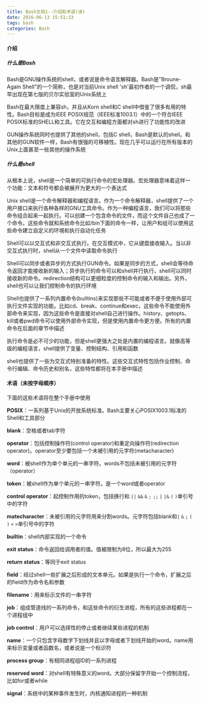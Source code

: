 ```yaml
---
title: Bash文档1--介绍和术语(译)
date: 2016-06-13 15:51:33
tags: bash
categories: Bash
---
```

#### 介绍

##### 什么是Bash

Bash是GNU操作系统的shell，或者说是命令语言解释器。Bash是"Broune-Again Shell"的一个简称，也是对当前Unix shell 'sh'最初作者的一个调侃，sh最早出现在第七版的贝尔实验室的Unix系统上
<!-- more -->
Bash在最大限度上兼容sh，并且从Korn shell和C shell中借鉴了很多有用的特性。Bash目标是成为IEEE POSIX规范（IEEE标准1003.1）中的一个符合IEEE POSIX标准的SHELL和工具。它在交互和编程方面都对sh进行了功能性的改进

GUN操作系统同时也提供了其他的shell，包括C shell，Bash是默认的shell。和其他的GUN软件一样，Bash有很强的可移植性。现在几乎可以运行在所有版本的Unix上面甚至一些其他的操作系统

##### 什么是shell

从根本上说，shell是一个简单的可执行命令的宏处理器。宏处理器意味着这样一个功能：文本和符号都会被展开为更大的一个表达式

Unix shell是一个命令解释器和编程语言。作为一个命令解释器，shell提供了一个用户接口来执行各种各样的GNU工具命令。作为一种编程语言，我们可以将那些命令组合起来一起执行。可以创建一个包含命令的文件，而这个文件自己也成了一个命令。这些命令就和系统命令比如/bin下面的命令一样，让用户和组可以使用这些命令建立自定义的环境和执行自动化任务

Shell可以以交互式和非交互式执行。在交互模式中，它从键盘接收输入。当以非交互式执行时，shell从一个文件中读取命令执行

Shell可以同步或者异步的方式执行GUN命令。如果是同步的方式，shell会等待命令返回才能接收新的输入；异步执行的命令可以和shell并行执行，shell可以同时接收新的命令。redirection结构可以更细粒度的控制命令的输入和输出。另外，shell也可以让我们控制命令的执行环境

Shell也提供了一系列内置命令(builtins)来实现那些不可能或者不便于使用外部可执行文件实现的功能。比如cd、break、continue和exec，这些命令不能使用外部命令来实现，因为这些命令是直接对shell自己进行操作。history、getopts、kill或者pwd命令可以使用外部命令实现，但是使用内置命令更方便。所有的内置命令在后面的章节中描述

执行命令是必不可少的功能，但是shell更强大之处是内置的编程语言。就像高等级的编程语言，shell提供了变量、控制结构、引用和函数

shell也提供了一些为交互式特别准备的特性。这些交互式特性包括作业控制、命令行编辑、命令历史和别名，这些特性都将在本手册中描述

#### 术语（未按字母顺序）

下面的这些术语将在整个手册中使用

**POSIX**：一系列基于Unix的开放系统标准。Bash主要关心POSIX1003.1标准的Shell和工具部分

**blank**：空格或者tab字符

**operator**：包括控制操作符(control operator)和重定向操作符(redirection operator)。operator至少要包括一个未被引用的元字符(metacharacter)

**word**：被shell作为单个单元的一串字符。words不包括未被引用的元字符（operator）

**token**：被shell作为单个单元的一串字符。是一个word或者operator

**control operator**：起控制作用的token，包括换行和 `||` `&&` `&` `;` `;;` `|` `|&` `(` `)`单引号中的字符

**matecharacter**：未被引用的元字符用来分割words。元字符包括blank和`|` `&` `;` `(` `)` `<` `>`单引号中的字符

**builtin**：shell内部实现的一个命令

**exit status**：命令返回给调用者的值。值被限制为8位，所以最大为255

**return status**：等同于exit status

**field**：经过shell一些扩展之后形成的文本单元。如果是执行一个命令，扩展之后的field作为命令名和参数

**filename**：用来标示文件的一串字符

**job**：组成管道线的一系列命令，和这些命令的衍生进程，所有的这些进程都在一个进程组中

**job control**：用户可以选择性的停止或者继续某些进程的机制

**name**：一个只包含字母数字下划线并且以字母或者下划线开始的word。name用来标示变量或者函数名，或者说是一个标识符

**process group**：有相同进程组ID的一系列进程

**reserved word**：对shell有特殊意义的word。大部分保留字开始一个控制流程，比如for或者while

**signal**：系统中的某种事件发生时，内核通知进程的一种机制


